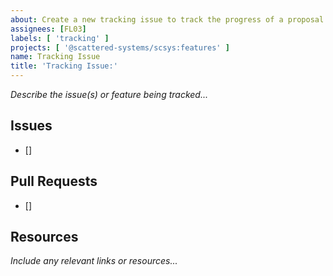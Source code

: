 ```yaml
---
about: Create a new tracking issue to track the progress of a proposal or feature.
assignees: [FL03]
labels: [ 'tracking' ]
projects: [ '@scattered-systems/scsys:features' ]
name: Tracking Issue
title: 'Tracking Issue:'
---
```


_Describe the issue(s) or feature being tracked..._

## Issues

- []

## Pull Requests

- []

## Resources

_Include any relevant links or resources..._
